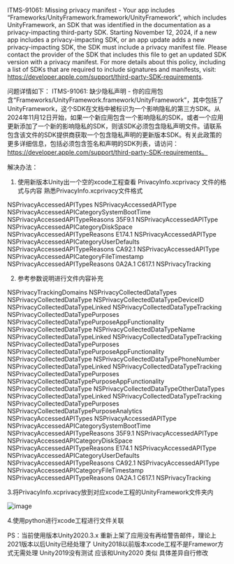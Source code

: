 ITMS-91061: Missing privacy manifest - Your app includes “Frameworks/UnityFramework.framework/UnityFramework”, which includes UnityFramework, an SDK that was identified in the documentation as a privacy-impacting third-party SDK. Starting November 12, 2024, if a new app includes a privacy-impacting SDK, or an app update adds a new privacy-impacting SDK, the SDK must include a privacy manifest file. Please contact the provider of the SDK that includes this file to get an updated SDK version with a privacy manifest. For more details about this policy, including a list of SDKs that are required to include signatures and manifests, visit: https://developer.apple.com/support/third-party-SDK-requirements.

问题详情如下：
ITMS-91061: 缺少隐私声明 - 你的应用包含“Frameworks/UnityFramework.framework/UnityFramework”，其中包括了UnityFramework，这个SDK在文档中被标识为一个影响隐私的第三方SDK。从2024年11月12日开始，如果一个新应用包含一个影响隐私的SDK，或者一个应用更新添加了一个新的影响隐私的SDK，则该SDK必须包含隐私声明文件。请联系包含该文件的SDK提供商获取一个包含隐私声明的更新版本SDK。有关此政策的更多详细信息，包括必须包含签名和声明的SDK列表，请访问：https://developer.apple.com/support/third-party-SDK-requirements。

解决办法：
1. 使用新版本Unity出一个空的xcode工程查看 PrivacyInfo.xcprivacy 文件的格式与内容 熟悉PrivacyInfo.xcprivacy文件格式
   <?xml version="1.0" encoding="utf-8"?>
<plist version="1.0">
  <dict>
    <key>NSPrivacyAccessedAPITypes</key>
    <array>
      <dict>
        <key>NSPrivacyAccessedAPIType</key>
        <string>NSPrivacyAccessedAPICategorySystemBootTime</string>
        <key>NSPrivacyAccessedAPITypeReasons</key>
        <array>
          <string>35F9.1</string>
        </array>
      </dict>
      <dict>
        <key>NSPrivacyAccessedAPIType</key>
        <string>NSPrivacyAccessedAPICategoryDiskSpace</string>
        <key>NSPrivacyAccessedAPITypeReasons</key>
        <array>
          <string>E174.1</string>
        </array>
      </dict>
      <dict>
        <key>NSPrivacyAccessedAPIType</key>
        <string>NSPrivacyAccessedAPICategoryUserDefaults</string>
        <key>NSPrivacyAccessedAPITypeReasons</key>
        <array>
          <string>CA92.1</string>
        </array>
      </dict>
      <dict>
        <key>NSPrivacyAccessedAPIType</key>
        <string>NSPrivacyAccessedAPICategoryFileTimestamp</string>
        <key>NSPrivacyAccessedAPITypeReasons</key>
        <array>
          <string>0A2A.1</string>
          <string>C617.1</string>
        </array>
      </dict>
    </array>
    <key>NSPrivacyTracking</key>
    <false />
  </dict>
</plist>

       
2. 参考参数说明进行文件内容补充
<?xml version="1.0" encoding="utf-8"?>
<plist version="1.0">
  <dict>
  <key>NSPrivacyTrackingDomains</key>
  <array/>
  <key>NSPrivacyCollectedDataTypes</key>
  <array>
      <dict>
        <key>NSPrivacyCollectedDataType</key>
        <string>NSPrivacyCollectedDataTypeDeviceID</string>
        <key>NSPrivacyCollectedDataTypeLinked</key>
        <false/>
        <key>NSPrivacyCollectedDataTypeTracking</key>
        <false/>
        <key>NSPrivacyCollectedDataTypePurposes</key>
        <array>
          <string>NSPrivacyCollectedDataTypePurposeAppFunctionality</string>
        </array>
      </dict>
      <dict>
        <key>NSPrivacyCollectedDataType</key>
        <string>NSPrivacyCollectedDataTypeName</string>
        <key>NSPrivacyCollectedDataTypeLinked</key>
        <false/>
        <key>NSPrivacyCollectedDataTypeTracking</key>
        <false/>
        <key>NSPrivacyCollectedDataTypePurposes</key>
        <array>
          <string>NSPrivacyCollectedDataTypePurposeAppFunctionality</string>
        </array>
      </dict>
      <dict>
        <key>NSPrivacyCollectedDataType</key>
        <string>NSPrivacyCollectedDataTypePhoneNumber</string>
        <key>NSPrivacyCollectedDataTypeLinked</key>
        <false/>
        <key>NSPrivacyCollectedDataTypeTracking</key>
        <false/>
        <key>NSPrivacyCollectedDataTypePurposes</key>
        <array>
          <string>NSPrivacyCollectedDataTypePurposeAppFunctionality</string>
        </array>
      </dict>
      <dict>
        <key>NSPrivacyCollectedDataType</key>
        <string>NSPrivacyCollectedDataTypeOtherDataTypes</string>
        <key>NSPrivacyCollectedDataTypeLinked</key>
        <false/>
        <key>NSPrivacyCollectedDataTypeTracking</key>
        <false/>
        <key>NSPrivacyCollectedDataTypePurposes</key>
        <array>
          <string>NSPrivacyCollectedDataTypePurposeAnalytics</string>
        </array>
      </dict>
    </array>
    <key>NSPrivacyAccessedAPITypes</key>
    <array>
      <dict>
        <key>NSPrivacyAccessedAPIType</key>
        <string>NSPrivacyAccessedAPICategorySystemBootTime</string>
        <key>NSPrivacyAccessedAPITypeReasons</key>
        <array>
          <string>35F9.1</string>
        </array>
      </dict>
      <dict>
        <key>NSPrivacyAccessedAPIType</key>
        <string>NSPrivacyAccessedAPICategoryDiskSpace</string>
        <key>NSPrivacyAccessedAPITypeReasons</key>
        <array>
          <string>E174.1</string>
        </array>
      </dict>
      <dict>
        <key>NSPrivacyAccessedAPIType</key>
        <string>NSPrivacyAccessedAPICategoryUserDefaults</string>
        <key>NSPrivacyAccessedAPITypeReasons</key>
        <array>
          <string>CA92.1</string>
        </array>
      </dict>
      <dict>
        <key>NSPrivacyAccessedAPIType</key>
        <string>NSPrivacyAccessedAPICategoryFileTimestamp</string>
        <key>NSPrivacyAccessedAPITypeReasons</key>
        <array>
          <string>0A2A.1</string>
          <string>C617.1</string>
        </array>
      </dict>
    </array>
    <key>NSPrivacyTracking</key>
    <false />
  </dict>
</plist>


3.将PrivacyInfo.xcprivacy放到对应xcode工程的UnityFramework文件夹内

![image](https://github.com/user-attachments/assets/048f0e83-14bc-4d42-9ba6-707b6820aed6)


4.使用python进行xcode工程进行文件关联

PS：当前使用版本Unity2020.3.x 重新上架了应用没有再给警告邮件，理论上2021版本以后Unity已经处理了 Unity2018以前版本xcode工程不是Framewor方式无需处理
Unity2019没有测试 应该和Unity2020 类似 具体差异自行修改
